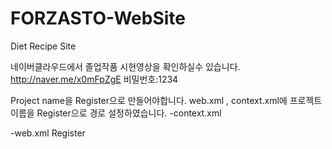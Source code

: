 # FORZASTO-WebSite
Diet Recipe Site

네이버클라우드에서 졸업작품 시현영상을 확인하실수 있습니다.
http://naver.me/x0mFpZgE
비밀번호:1234

Project name을 Register으로 만들어야합니다.
web.xml , context.xml에 프로젝트이름을 Register으로 경로 설정하였습니다.
-context.xml
<context path="/Register" doBase="www">

-web.xml
<display-name>Register</display-name>
